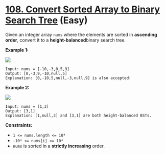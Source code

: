 # [108. Convert Sorted Array to Binary Search Tree][link] (Easy)

[link]: https://leetcode.com/problems/convert-sorted-array-to-binary-search-tree/

Given an integer array `nums` where the elements are sorted in **ascending order**, convert it to a
**height-balanced**binary search tree.

**Example 1:**

![](https://assets.leetcode.com/uploads/2021/02/18/btree1.jpg)

```
Input: nums = [-10,-3,0,5,9]
Output: [0,-3,9,-10,null,5]
Explanation: [0,-10,5,null,-3,null,9] is also accepted:
```

**Example 2:**

![](https://assets.leetcode.com/uploads/2021/02/18/btree.jpg)

```
Input: nums = [1,3]
Output: [3,1]
Explanation: [1,null,3] and [3,1] are both height-balanced BSTs.
```

**Constraints:**

- `1 <= nums.length <= 10⁴`
- `-10⁴ <= nums[i] <= 10⁴`
- `nums` is sorted in a **strictly increasing** order.

